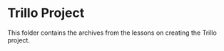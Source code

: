 # Trillo Project

This folder contains the archives from the lessons on creating the Trillo project.
